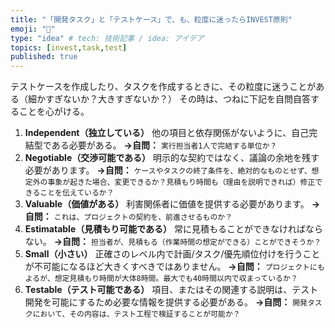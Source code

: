 ```yaml
---
title: "「開発タスク」と「テストケース」で、も、粒度に迷ったらINVEST原則"
emoji: "🔖"
type: "idea" # tech: 技術記事 / idea: アイデア
topics: [invest,task,test]
published: true
---
```


テストケースを作成したり、タスクを作成するときに、その粒度に迷うことがある（細かすぎないか？大きすぎないか？）
その時は、つねに下記を自問自答することを心がける。

1. **Independent（独立している）**
   他の項目と依存関係がないように、自己完結型である必要がある。
   **→自問：** `実行担当者1人で完結する単位か？`
2. **Negotiable（交渉可能である）**
   明示的な契約ではなく、議論の余地を残す必要があります。
   **→自問：** `ケースやタスクの終了条件を、絶対的なものとせず、想定外の事象が起きた場合、変更できるか？見積もり時間も（理由を説明できれば）修正できることを伝えているか？`
3. **Valuable（価値がある）**
   利害関係者に価値を提供する必要があります。
   **→自問：** `これは、プロジェクトの契約を、前進させるものか？`
4. **Estimatable（見積もり可能である）**
   常に見積もることができなければならない。
   **→自問：** `担当者が、見積もる（作業時間の想定ができる）ことができそうか？`
5. **Small（小さい）**
   正確さのレベル内で計画/タスク/優先順位付けを行うことが不可能になるほど大きくすべきではありません。
   **→自問：** `プロジェクトにもよるが、想定見積もり時間が大体8時間。最大でも40時間以内で収まっているか？`
6. **Testable（テスト可能である）**
   項目、またはその関連する説明は、テスト開発を可能にするため必要な情報を提供する必要がある。
   **→自問：** `開発タスクにおいて、その内容は、テスト工程で検証することが可能か？`
